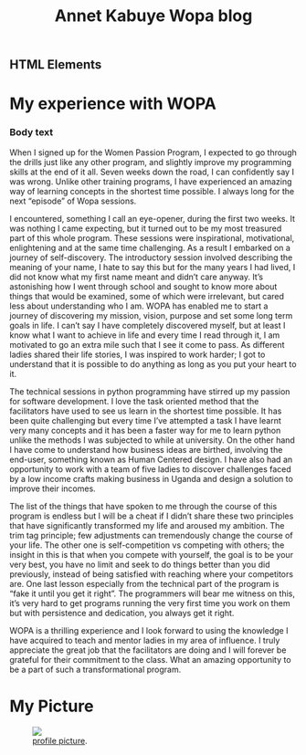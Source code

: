 ﻿---
layout: post
title: "Annet Kabuye Wopa blog"
description: "Summary of my experience so far WITH WOPA"
tags: []
comments: true
---

## HTML Elements


# My experience with WOPA


### Body text

When I signed up for the  Women Passion Program, I expected to go through the drills  just like  any other program, and slightly improve my  programming  skills at the  end  of it all. Seven weeks down the road, I can confidently say I was wrong. Unlike other training programs, I have experienced an amazing way of learning concepts in the shortest time possible. I always long for the next “episode” of Wopa sessions.

I encountered, something I call an eye-opener, during the first two weeks. It was nothing I came expecting, but it turned out to be my most treasured part of this whole program. These sessions were inspirational, motivational, enlightening and at the same time challenging. As a result I embarked on   a journey of self-discovery. The introductory session involved describing the meaning of your name, I hate to say this but for the many years I had lived, I did not know what my first name meant and didn’t care anyway. It’s astonishing how I went through school and sought to know more about things that would be examined, some of which were irrelevant, but cared less about understanding who I am. WOPA has enabled me to start   a journey of discovering my mission, vision, purpose and set some long term goals in life. I can’t say I have  completely discovered myself,  but at least I know what I want to achieve in life and every time I read through it, I am motivated to go an extra mile such that I see it come  to pass. As different ladies shared their life stories, I was inspired to work harder; I got to understand that it is possible to do anything as long as you put your heart to it.

The technical sessions in python programming have stirred up my passion for software development. I love the task oriented method that the facilitators have used to see us learn in the shortest time possible. It has been quite challenging but every time I’ve attempted a task I have learnt very many concepts and it has been a faster way for me to learn python unlike the methods I was subjected to while at university.
On the other hand I have come to understand how business ideas are birthed, involving the end-user, something known as Human Centered design. I have also had   an opportunity to work with a team of five ladies to discover challenges faced by   a low income crafts making business in Uganda and design a solution to improve their incomes. 

The list of  the  things that have spoken to me through the course of  this  program  is  endless but  I will be  a  cheat if I didn’t share these two principles that have significantly  transformed my life and aroused my ambition. The trim tag principle; few adjustments can tremendously change the course of your life. The other one  is self-competition vs competing with others; the  insight in this  is  that when you compete with yourself, the goal is  to be your very best, you have no limit and seek to do things  better than you did previously, instead of being satisfied with reaching where your competitors are. One last lesson especially from the technical part of the program is “fake it until you get it right”. The programmers will bear me witness on this, it’s very hard to get programs running the very first time you work on them but with persistence and dedication, you always get it right.

WOPA is a thrilling experience and I look forward to using the knowledge I have acquired to teach and mentor ladies in my area of influence. I truly appreciate the great job that the facilitators are doing and I will forever be grateful for their commitment to the class. What an amazing opportunity to be a part of such a transformational program.



# My Picture

<figure>
	<a href="http://wopaoutbox.github.io/images/Annetwopa.jpg
"><img src="http://wopaoutbox.github.io/images/Annetwopa.jpg
"></a>
	<figcaption><a href="http://wopaoutbox.github.io/images/Annetwopa.jpg
" title="profile picture">profile picture</a>.</figcaption>
</figure>